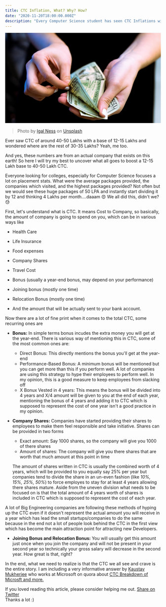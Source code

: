 ```yaml
---
title: CTC Inflation, What? Why? How? 
date: "2020-11-20T18:00:00.000Z"
description: "Every Computer Science student has seen CTC Inflations without realizing it, Lets breakdown what it really means"
---
```

![Money](./images/money.jpg)

> Photo by [Igal Ness](https://unsplash.com/@igalness?utm_source=unsplash&amp;utm_medium=referral&amp;utm_content=creditCopyText) on [Unsplash](https://unsplash.com/s/photos/money?utm_source=unsplash&amp;utm_medium=referral&amp;utm_content=creditCopyText)

Ever saw CTC of around 40-50 Lakhs with a base of 12-15 Lakhs and wondered where are the rest of 30-35 Lakhs? Yeah, me too. 

And yes, these numbers are from an actual company that exists on this earth! So here I will try my best to uncover what all goes to boost a 12-15 Lakh base to 40-50 Lakh CTC.

Everyone looking for colleges, especially for Computer Science focuses a lot on placement stats. What were the average packages provided, the companies which visited, and the highest packages provided? Not often but we would see these huge packages of 50 LPA and instantly start dividing it by 12 and thinking 4 Lakhs per month....daaam 😍 We all did this, didn't we? 😓

First, let's understand what is CTC. It means Cost to Company, so basically, the amount of company is going to spend on you, which can be in various ways like 
- Health Care
- Life Insurance
- Food expenses

- Company Shares 
- Travel Cost 
- Bonus (usually a year-end bonus, may depend on your performance)
- Joining bonus (mostly one time) 
- Relocation Bonus (mostly one time) 
- And the amount that will be actually sent to your bank account. 

Now there are a lot of fine print when it comes to the total CTC, some recurring ones are

- **Bonus:** In simple terms bonus incudes the extra money you will get at the year-end. There is various way of mentioning this in CTC, some of the most common ones are: 
    - Direct Bonus: This directly mentions the bonus you'll get at the year-end
    - Performance-Based Bonus: A minimum bonus will be mentioned but you can get more than this if you perform well. A lot of companies are using this strategy to hype their employees to perform well. In my opinion, this is a good measure to keep employees from slacking off
    - X Bonux Vested in 4 years: This means the bonus will be divided into 4 years and X/4 amount will be given to you at the end of each year, mentioning the bonus of 4 years and adding it to CTC which is supposed to represent the cost of one year isn't a good practice in my opinion.   

- **Company Shares:** Companies have started providing their shares to employees to make them feel responsible and take initiative. Shares can be provided in two forms 
    - Exact amount: Say 1000 shares, so the company will give you 1000 of there shares
    - Amount of shares: The company will give you there shares that are worth that much amount at this point in time

    The amount of shares written in CTC is usually the combined worth of 4 years, which will be provided to you equally say 25% per year but companies tend to divide the share in an un-even fashion (like *10%, 15%, 25%, 50%*) to force employes to stay for at least 4 years allowing there shares mature. Aside from the uneven division what needs to be focused on is that the total amount of 4 years worth of shares is included in CTC which is supposed to represent the cost of each year. 

A lot of Big Engineering companies are following these methods of hyping up the CTC even if it doesn't represent the actual amount you will receive in a year which has lead the small startups/companies to do the same because in the end not a lot of people look behind the CTC in the first view which has become the main attraction point for attracting new Developers.

- **Joining Bonus and Relocation Bonus:** You will usually get this amount just once when you join the company and will not be present in your second year so technically your gross salary will decrease in the second year. How great is that, right? 

In the end, what we need to realize is that the CTC we all see and crave is the entire story. I am including a very informative answer by [Kaustav Mukherjee](https://www.linkedin.com/in/kaustav-mukherjee-17547751/?originalSubdomain=in) who works at Microsoft on quora about [CTC Breakdown of Microsft and more.](https://qr.ae/pNWkzn)

If you loved reading this article, please consider helping me out. [Share on Twitter](https://twitter.com/intent/tweet?text=%22Ever%20saw%20CTC%20of%20around%2040-50%20Lakhs%20with%20a%20base%20of%2012-15%20Lakhs%20and%20wondered%20where%20are%20the%20rest%20of%2030-35%20Lakhs?%20Yeah,%20me%20too.%22%0A-%20%22CTC%20Inflation,%20What?%20Why?%20How?%22%20by%20%40jai_dewani%0A%0A%23ctc%20%23inflation%20%23DEVCommunity%0Ahttps%3A//blogs.jaid.tech/ctc-inflation/%0A)  
Thanks a lot :)